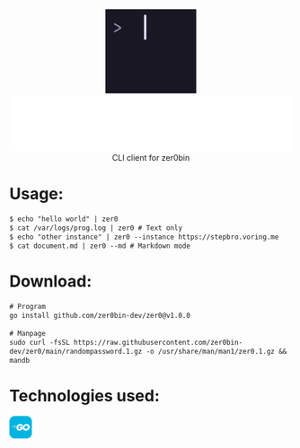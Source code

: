 <div align="center">
    <img src="https://raw.githubusercontent.com/zer0bin-dev/.github/main/zer0bin-client.svg" height="150px"/>
	<br>
    <img src="https://raw.githubusercontent.com/zer0bin-dev/.github/main/zer0bin-client-rainbow.svg" height="100"/>
	<br>
    CLI client for zer0bin
    <br>
</div>

# Usage:

```
$ echo "hello world" | zer0
$ cat /var/logs/prog.log | zer0 # Text only
$ echo "other instance" | zer0 --instance https://stepbro.voring.me
$ cat document.md | zer0 --md # Markdown mode
```

# Download:

```
# Program
go install github.com/zer0bin-dev/zer0@v1.0.0

# Manpage
sudo curl -fsSL https://raw.githubusercontent.com/zer0bin-dev/zer0/main/randompassword.1.gz -o /usr/share/man/man1/zer0.1.gz && mandb
```

# Technologies used:

<a href="https://go.dev/"><img src="https://github.com/tandpfun/skill-icons/raw/main/icons/GoLang.svg" height=40/></a>
